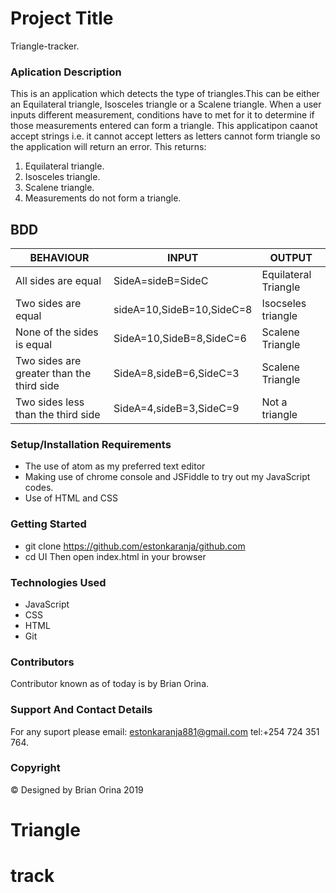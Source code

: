 # Project Title
Triangle-tracker.

### Aplication Description
This is an application which detects the type of triangles.This can be either an Equilateral triangle, Isosceles triangle or a Scalene triangle. When a user inputs different measurement, conditions have to met for it to determine if those measurements entered can form a triangle. This applicatipon caanot accept strings i.e. it cannot accept letters as letters cannot form triangle so the application will return an error.
This returns:
1. Equilateral triangle.
2. Isosceles triangle.
3. Scalene triangle.
4. Measurements do not form a triangle.

## BDD

| BEHAVIOUR                                 | INPUT                     | OUTPUT               |
|-------------------------------------------|---------------------------|----------------------|
| All sides are equal                       | SideA=sideB=SideC         | Equilateral Triangle |
| Two sides are equal                       | sideA=10,SideB=10,SideC=8 | Isocseles triangle   |
| None of the sides is equal                | SideA=10,SideB=8,SideC=6  | Scalene Triangle     |
| Two sides are greater than the third side | SideA=8,sideB=6,SideC=3   | Scalene Triangle     |
| Two sides less than the third side        | SideA=4,sideB=3,SideC=9   | Not a triangle       |


### Setup/Installation Requirements
- The use of atom as my preferred text editor
- Making use of chrome console and JSFiddle to try out my JavaScript codes.
- Use of HTML and CSS

### Getting Started
* git clone https://github.com/estonkaranja/github.com
* cd UI Then open index.html in your browser

### Technologies Used
- JavaScript
- CSS
- HTML
- Git

### Contributors
Contributor known as of today is by Brian Orina.

### Support And Contact Details
For any suport please email: estonkaranja881@gmail.com tel:+254 724 351 764.

### Copyright
© Designed by Brian Orina 2019
# Triangle
# track

